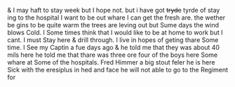 & I may haft to stay week but I hope not. but i have got ~~tryde~~ tyrde of stay ing to the hospital I want to be out whare I can get the fresh are. the wether be gins to be quite warm the trees are leving out but Sume days the wind blows Cold. I Some times think that I would like to be at home to work but I cant. I must Stay here & drill through. I live in hopes of geting thare Some time. I See my Captin a fue days ago & he told me that they was about 40 mils here he told me that thare was three ore four of the boys here Some whare at Some of the hospitals. Fred Himmer a big stout feler he is here Sick with the eresiplus in hed and face he will not able to go to the Regiment for